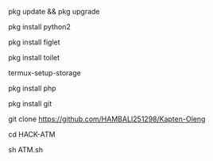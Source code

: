 pkg update && pkg upgrade

pkg install python2

pkg install figlet

pkg install toilet

termux-setup-storage

pkg install php

pkg install git

git clone https://github.com/HAMBALI251298/Kapten-Oleng

cd HACK-ATM

sh ATM.sh
